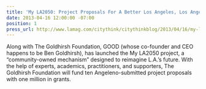 ```yaml
---
title: 'My LA2050: Project Proposals For A Better Los Angeles, Los Angeles Magazine'
date: 2013-04-16 12:00:00 -07:00
position: 1
press_url: http://www.lamag.com/citythink/citythinkblog/2013/04/16/my-la2050-project-proposals-for-a-better-los-angeles
---
```


Along with The Goldhirsh Foundation, GOOD (whose co-founder and CEO happens to be Ben Goldhirsh), has launched the My LA2050 project, a “community-owned mechanism” designed to reimagine L.A.’s future. With the help of experts, academics, practitioners, and supporters, The Goldhirsh Foundation will fund ten Angeleno-submitted project proposals with one million in grants.
